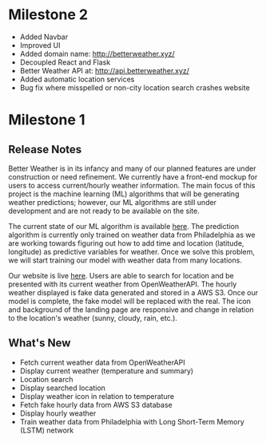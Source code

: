 # Milestone 2 
* Added Navbar
* Improved UI
* Added domain name: http://betterweather.xyz/
* Decoupled React and Flask
* Better Weather API at: http://api.betterweather.xyz/
* Added automatic location services
* Bug fix where misspelled or non-city location search crashes website

# Milestone 1
## Release Notes
Better Weather is in its infancy and many of our planned features are under construction or need refinement. We currently have a front-end mockup for users to access current/hourly weather information. The main focus of this project is the machine learning (ML) algorithms that will be generating weather predictions; however, our ML algorithms are still under development and are not ready to be available on the site.

The current state of our ML algorithm is available [here](https://github.com/Capstone-Projects-2021-Fall/project-teams-better-weather/blob/main/prediction/philly.ipynb).
The prediction algorithm is currently only trained on weather data from Philadelphia as we are working towards figuring out how to add time and location (latitude, longitude) as predictive variables for weather. Once we solve this problem, we will start training our model with weather data from many locations.

Our website is live [here](http://18.234.149.24:3000/). 
Users are able to search for location and be presented with its current weather from OpenWeatherAPI. The hourly weather displayed is fake data generated and stored in a AWS S3. Once our model is complete, the fake model will be replaced with the real. The icon and background of the landing page are responsive and change in relation to the location's weather (sunny, cloudy, rain, etc.). 
 
## What's New
* Fetch current weather data from OpenWeatherAPI
* Display current weather (temperature and summary)
* Location search
* Display searched location
* Display weather icon in relation to temperature
* Fetch fake hourly data from AWS S3 database
* Display hourly weather 
* Train weather data from Philadelphia with Long Short-Term Memory (LSTM) network

